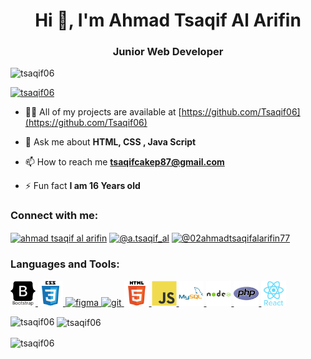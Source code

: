 <h1 align="center">Hi 👋, I'm Ahmad Tsaqif Al Arifin</h1>
<h3 align="center">Junior Web Developer</h3>

<p align="left"> <img src="https://komarev.com/ghpvc/?username=tsaqif06&label=Profile%20views&color=0e75b6&style=flat" alt="tsaqif06" /> </p>

<p align="left"> <a href="https://github.com/ryo-ma/github-profile-trophy"><img src="https://github-profile-trophy.vercel.app/?username=tsaqif06" alt="tsaqif06" /></a> </p>

- 👨‍💻 All of my projects are available at [https://github.com/Tsaqif06](https://github.com/Tsaqif06)

- 💬 Ask me about **HTML, CSS , Java Script**

- 📫 How to reach me **tsaqifcakep87@gmail.com**

- ⚡ Fun fact **I am 16 Years old**

<h3 align="left">Connect with me:</h3>
<p align="left">
<a href="https://www.facebook.com/ahmadtsaqif.alarifin.1/" target="_blank"><img align="center" src="https://raw.githubusercontent.com/rahuldkjain/github-profile-readme-generator/master/src/images/icons/Social/facebook.svg" alt="ahmad tsaqif al arifin" height="30" width="40" /></a>
<a href="https://instagram.com/a.tsaqif_al" target="_blank"><img align="center" src="https://raw.githubusercontent.com/rahuldkjain/github-profile-readme-generator/master/src/images/icons/Social/instagram.svg" alt="@a.tsaqif_al" height="30" width="40" /></a>
<a href="https://www.youtube.com/@02ahmadtsaqifalarifin77" target="_blank"><img align="center" src="https://raw.githubusercontent.com/rahuldkjain/github-profile-readme-generator/master/src/images/icons/Social/youtube.svg" alt="@02ahmadtsaqifalarifin77" height="30" width="40" /></a>
</p>

<h3 align="left">Languages and Tools:</h3>
<p align="left"> <a href="https://getbootstrap.com" target="_blank" rel="noreferrer"> <img src="https://raw.githubusercontent.com/devicons/devicon/master/icons/bootstrap/bootstrap-plain-wordmark.svg" alt="bootstrap" width="40" height="40"/> </a> <a href="https://www.w3schools.com/css/" target="_blank" rel="noreferrer"> <img src="https://raw.githubusercontent.com/devicons/devicon/master/icons/css3/css3-original-wordmark.svg" alt="css3" width="40" height="40"/> </a> <a href="https://www.figma.com/" target="_blank" rel="noreferrer"> <img src="https://www.vectorlogo.zone/logos/figma/figma-icon.svg" alt="figma" width="40" height="40"/> </a> <a href="https://git-scm.com/" target="_blank" rel="noreferrer"> <img src="https://www.vectorlogo.zone/logos/git-scm/git-scm-icon.svg" alt="git" width="40" height="40"/> </a> <a href="https://www.w3.org/html/" target="_blank" rel="noreferrer"> <img src="https://raw.githubusercontent.com/devicons/devicon/master/icons/html5/html5-original-wordmark.svg" alt="html5" width="40" height="40"/> </a> <a href="https://developer.mozilla.org/en-US/docs/Web/JavaScript" target="_blank" rel="noreferrer"> <img src="https://raw.githubusercontent.com/devicons/devicon/master/icons/javascript/javascript-original.svg" alt="javascript" width="40" height="40"/> </a> <a href="https://www.mysql.com/" target="_blank" rel="noreferrer"> <img src="https://raw.githubusercontent.com/devicons/devicon/master/icons/mysql/mysql-original-wordmark.svg" alt="mysql" width="40" height="40"/> </a> <a href="https://nodejs.org" target="_blank" rel="noreferrer"> <img src="https://raw.githubusercontent.com/devicons/devicon/master/icons/nodejs/nodejs-original-wordmark.svg" alt="nodejs" width="40" height="40"/> </a> <a href="https://www.php.net" target="_blank" rel="noreferrer"> <img src="https://raw.githubusercontent.com/devicons/devicon/master/icons/php/php-original.svg" alt="php" width="40" height="40"/> </a> <a href="https://reactjs.org/" target="_blank" rel="noreferrer"> <img src="https://raw.githubusercontent.com/devicons/devicon/master/icons/react/react-original-wordmark.svg" alt="react" width="40" height="40"/> </a> </p>

<p><img align="left" src="https://github-readme-stats.vercel.app/api/top-langs?username=tsaqif06&show_icons=true&locale=en&layout=compact" alt="tsaqif06" /></p>

<p>&nbsp;<img align="center" src="https://github-readme-stats.vercel.app/api?username=tsaqif06&show_icons=true&locale=en" alt="tsaqif06" /></p>

<p><img align="center" src="https://github-readme-streak-stats.herokuapp.com/?user=tsaqif06&" alt="tsaqif06" /></p>

